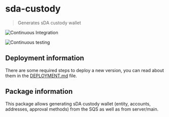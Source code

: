 # sda-custody

> Generates sDA custody wallet

![Continuous Integration](https://github.bitwa.la/bitwala-cryptobank-squad/package-sda-custody/workflows/Continuous%20Integration/badge.svg)

![Continuous testing](https://github.bitwa.la/bitwala-cryptobank-squad/package-sda-custody/workflows/Continuous%20Testing/badge.svg?event=push)


## Deployment information

There are some required steps to deploy a new version, you can read about them in the [DEPLOYMENT.md](DEPLOYMENT.md) file.

## Package information

This package allows generating sDA custody wallet (entity, accounts, addresses, approval methods)
from the SQS as well as from server/main.
